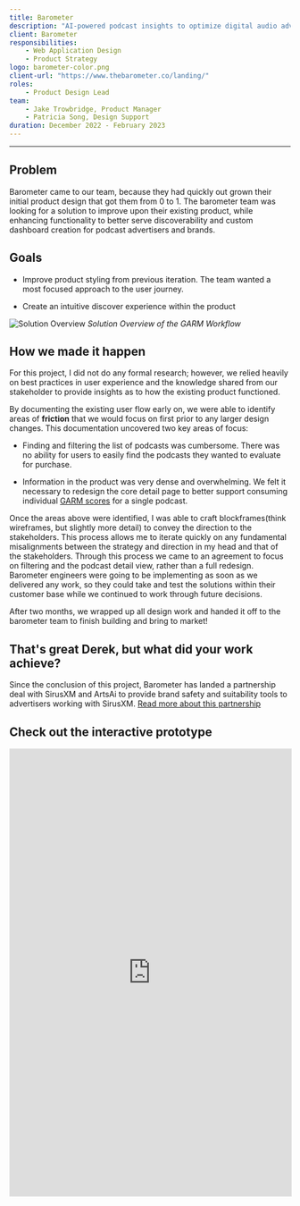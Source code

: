 ```yaml
---
title: Barometer
description: "AI-powered podcast insights to optimize digital audio advertising spend. Barometer helps brands and publishers improve the ROI on their marketing and advertisement budgets."
client: Barometer
responsibilities:
    - Web Application Design
    - Product Strategy
logo: barometer-color.png
client-url: "https://www.thebarometer.co/landing/"
roles: 
    - Product Design Lead
team: 
    - Jake Trowbridge, Product Manager
    - Patricia Song, Design Support
duration: December 2022 - February 2023
---
```

<div id="barometer">

---
<section>

## Problem
Barometer came to our team, because they had quickly out grown their initial product design that got them from 0 to 1. The barometer team was looking for a solution to improve upon their existing product, while enhancing functionality to better serve discoverability and custom dashboard creation for podcast advertisers and brands. 
</section>
<section>

## Goals
- Improve product styling from previous iteration. The team wanted a most focused approach to the user journey.

- Create an intuitive discover experience within the product
</section>

![Solution Overview](/assets/projects/barometer/Barometer-1.png)
*Solution Overview of the GARM Workflow*
<section>

## How we made it happen
For this project, I did not do any formal research; however, we relied heavily on best practices in user experience and the knowledge shared from our stakeholder to provide insights as to how the existing product functioned. 

By documenting the existing user flow early on, we were able to identify areas of **friction** that we would focus on first prior to any larger design changes. This documentation uncovered two key areas of focus:
- Finding and filtering the list of podcasts was cumbersome. There was no ability for users to easily find the podcasts they wanted to evaluate for purchase.

- Information in the product was very dense and overwhelming. We felt it necessary to redesign the core detail page to better support consuming individual <a href="https://www.peer39.com/blog/garm-standards" target="_blank">GARM scores</a> for a single podcast. 

Once the areas above were identified, I was able to craft blockframes(think wireframes, but slightly more detail) to convey the direction to the stakeholders. This process allows me to iterate quickly on any fundamental misalignments between the strategy and direction in my head and that of the stakeholders. Through this process we came to an agreement to focus on filtering and the podcast detail view, rather than a full redesign. Barometer engineers were going to be implementing as soon as we delivered any work, so they could take and test the solutions within their customer base while we continued to work through future decisions. 

After two months, we wrapped up all design work and handed it off to the barometer team to finish building and bring to market!
</section>
<section>

## That's great Derek, but what did your work achieve?
Since the conclusion of this project, Barometer has landed a partnership deal with SirusXM and ArtsAi to provide brand safety and suitability tools to advertisers working with SirusXM. <a href="https://digiday.com/media-buying/sirius-xm-creates-a-podcasting-brand-safety-and-suitability-tool-for-advertisers/" target="_blank">Read more about this partnership</a>
</section>
<section>

## Check out the interactive prototype
<iframe style="border: 1px solid rgba(0, 0, 0, 0.1);" width="100%" height="800" src="https://www.figma.com/embed?embed_host=share&url=https%3A%2F%2Fwww.figma.com%2Fproto%2F28SLlDSPRXWhrwzDxovlGO%2FBarometer%3Fpage-id%3D0%253A1%26type%3Ddesign%26node-id%3D1-10993%26viewport%3D680%252C560%252C0.1%26t%3DcOaUH203PNesl4KF-1%26scaling%3Dscale-down%26starting-point-node-id%3D1%253A10993%26mode%3Ddesign" allowfullscreen></iframe>
</section>
</div>